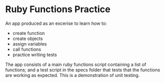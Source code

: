# Ruby Functions Practice

An app produced as an excerise to learn how to:
* create function
* create objects
* assign variables
* call functions
* practice writing tests

The app consists of a main ruby functions script containing a list of functions; and a test script in the specs
folder that tests that the functions are working as expected. This is a demonstration of unit testing.
